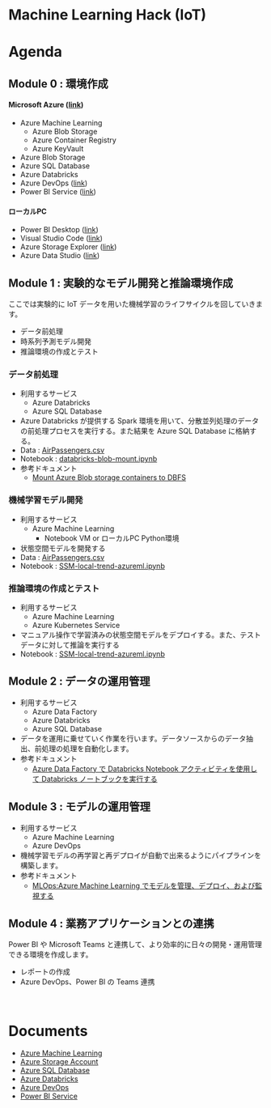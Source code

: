 # Machine Learning Hack (IoT)

# Agenda
## Module 0 : 環境作成

#### Microsoft Azure ([link](https://portal.azure.com/?feature.customportal=false#home))

- Azure Machine Learning
    - Azure Blob Storage
    - Azure Container Registry
    - Azure KeyVault
- Azure Blob Storage
- Azure SQL Database
- Azure Databricks
- Azure DevOps ([link](https://dev.azure.com))
- Power BI Service ([link](powerbi.com))


#### ローカルPC

- Power BI Desktop ([link](https://aka.ms/pbidesktopstore))
- Visual Studio Code ([link](https://code.visualstudio.com/))
- Azure Storage Explorer ([link](https://azure.microsoft.com/en-us/features/storage-explorer/))
- Azure Data Studio ([link](https://github.com/microsoft/azuredatastudio))


## Module 1 : 実験的なモデル開発と推論環境作成
ここでは実験的に IoT データを用いた機械学習のライフサイクルを回していきます。

- データ前処理
- 時系列予測モデル開発
- 推論環境の作成とテスト

 
### データ前処理
- 利用するサービス
    - Azure Databricks
    - Azure SQL Database
- Azure Databricks が提供する Spark 環境を用いて、分散並列処理のデータの前処理プロセスを実行する。また結果を Azure SQL Database に格納する。
- Data : [AirPassengers.csv](data/AirPassengers.csv)
- Notebook : [databricks-blob-mount.ipynb](notebook/databricks-blob-mount.ipynb)
- 参考ドキュメント
    - [Mount Azure Blob storage containers to DBFS](https://docs.microsoft.com/ja-jp/azure/databricks/data/data-sources/azure/azure-storage?toc=https%3A%2F%2Fdocs.microsoft.com%2Fja-JP%2Fazure%2Fazure-databricks%2FTOC.json&bc=https%3A%2F%2Fdocs.microsoft.com%2Fja-jp%2Fazure%2Fbread%2Ftoc.json#--mount-azure-blob-storage-containers-to-dbfs--mount-azure-blob-storage-containers-to-dbfs)

### 機械学習モデル開発
- 利用するサービス
    - Azure Machine Learning
        - Notebook VM or ローカルPC Python環境
- 状態空間モデルを開発する
- Data : [AirPassengers.csv](data/AirPassengers.csv)
- Notebook : [SSM-local-trend-azureml.ipynb](notebook/SSM-local-trend-azureml.ipynb)

### 推論環境の作成とテスト
- 利用するサービス
    - Azure Machine Learning
    - Azure Kubernetes Service
- マニュアル操作で学習済みの状態空間モデルをデプロイする。また、テストデータに対して推論を実行する
- Notebook : [SSM-local-trend-azureml.ipynb](notebook/SSM-local-trend-azureml.ipynb)


## Module 2 : データの運用管理
- 利用するサービス
    - Azure Data Factory
    - Azure Databricks
    - Azure SQL Database
- データを運用に乗せていく作業を行います。データソースからのデータ抽出、前処理の処理を自動化します。
- 参考ドキュメント
    - [Azure Data Factory で Databricks Notebook アクティビティを使用して Databricks ノートブックを実行する](https://docs.microsoft.com/ja-JP/azure/data-factory/transform-data-using-databricks-notebook)

## Module 3 : モデルの運用管理
- 利用するサービス
    - Azure Machine Learning
    - Azure DevOps
- 機械学習モデルの再学習と再デプロイが自動で出来るようにパイプラインを構築します。
- 参考ドキュメント
    - [MLOps:Azure Machine Learning でモデルを管理、デプロイ、および監視する](https://docs.microsoft.com/ja-JP/azure/machine-learning/service/concept-model-management-and-deployment)



## Module 4 : 業務アプリケーションとの連携
Power BI や Microsoft Teams と連携して、より効率的に日々の開発・運用管理できる環境を作成します。
- レポートの作成
- Azure DevOps、Power BI の Teams 連携

<br>

#  Documents

- [Azure Machine Learning](https://docs.microsoft.com/ja-JP/azure/machine-learning/)
- [Azure Storage Account](https://docs.microsoft.com/ja-jp/azure/storage/blobs/)
- [Azure SQL Database](https://docs.microsoft.com/ja-jp/azure/sql-database/)
- [Azure Databricks](https://docs.microsoft.com/ja-JP/azure/azure-databricks/)
- [Azure DevOps](https://docs.microsoft.com/ja-jp/azure/devops/?view=azure-devops)
- [Power BI Service](https://docs.microsoft.com/ja-JP/power-bi/)